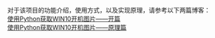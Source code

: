 对于该项目的功能介绍，使用方式，以及实现原理，请参考以下两篇博客：</br>
[使用Python获取WIN10开机图片——开篇](https://www.jianshu.com/p/dddb5404a964)</br>
[使用Python获取WIN10开机图片——原理篇](https://www.jianshu.com/p/022f30616d4c)


